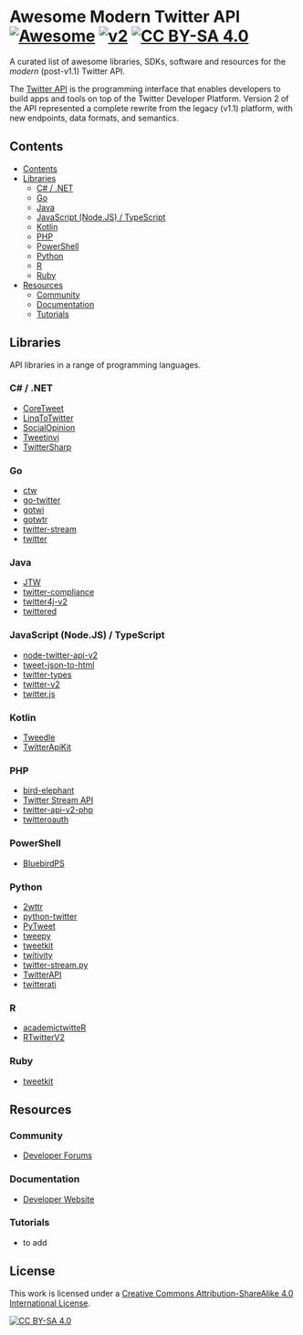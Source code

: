 # Awesome Modern Twitter API [![Awesome](https://awesome.re/badge.svg)](https://awesome.re) [![v2](https://img.shields.io/endpoint?url=https%3A%2F%2Ftwbadges.glitch.me%2Fbadges%2Fv2)](https://developer.twitter.com/) [![CC BY-SA 4.0][cc-by-sa-shield]][cc-by-sa]

[cc-by-sa]: http://creativecommons.org/licenses/by-sa/4.0/
[cc-by-sa-image]: https://licensebuttons.net/l/by-sa/4.0/88x31.png
[cc-by-sa-shield]: https://img.shields.io/badge/License-CC%20BY--SA%204.0-lightgrey.svg

A curated list of awesome libraries, SDKs, software and resources for the _modern_ (post-v1.1) Twitter API.

The [Twitter API](https://developer.twitter.com/) is the programming interface that enables developers to build apps and tools on top of the Twitter Developer Platform. Version 2 of the API represented a complete rewrite from the legacy (v1.1) platform, with new endpoints, data formats, and semantics.

## Contents

  - [Contents](#contents)
  - [Libraries](#libraries)
    - [C# / .NET](#c--net)
    - [Go](#go)
    - [Java](#java)
    - [JavaScript (Node.JS) / TypeScript](#javascript-nodejs--typescript)
    - [Kotlin](#kotlin)
    - [PHP](#php)
    - [PowerShell](#powershell)
    - [Python](#python)
    - [R](#r)
    - [Ruby](#ruby)
  - [Resources](#resources)
    - [Community](#community)
    - [Documentation](#documentation)
    - [Tutorials](#tutorials)

## Libraries

API libraries in a range of programming languages.

### C# / .NET

- [CoreTweet](https://github.com/CoreTweet/CoreTweet)
- [LinqToTwitter](https://github.com/JoeMayo/LinqToTwitter)
- [SocialOpinion](https://github.com/jamiemaguiredotnet/SocialOpinion-Public)
- [Tweetinvi](https://github.com/linvi/tweetinvi)
- [TwitterSharp](https://github.com/Xwilarg/TwitterSharp)

### Go

- [ctw](https://github.com/0dayfall/ctw)
- [go-twitter](https://github.com/g8rswimmer/go-twitter)
- [gotwi](https://github.com/michimani/gotwi)
- [gotwtr](https://github.com/sivchari/gotwtr)
- [twitter-stream](https://github.com/Fallenstedt/twitter-stream)
- [twitter](https://github.com/creachadair/twitter)

### Java

- [JTW](https://github.com/uakihir0/jtw)
- [twitter-compliance](https://github.com/UCL/twitter-compliance)
- [twitter4j-v2](https://github.com/takke/twitter4j-v2)
- [twittered](https://github.com/redouane59/twittered)

### JavaScript (Node.JS) / TypeScript

- [node-twitter-api-v2](https://github.com/PLhery/node-twitter-api-v2)
- [tweet-json-to-html](https://github.com/wdl/tweet-json-to-html)
- [twitter-types](https://github.com/twitterjs/twitter-types)
- [twitter-v2](https://github.com/HunterLarco/twitter-v2)
- [twitter.js](https://github.com/twitterjs/twitter.js)

### Kotlin

- [Tweedle](https://github.com/tyczj/Tweedle)
- [TwitterApiKit](https://github.com/kojofosu/TwitterApiKit)

### PHP

- [bird-elephant](https://github.com/danieldevine/bird-elephant)
- [Twitter Stream API](https://github.com/redwebcreation/twitter-stream-api)
- [twitter-api-v2-php](https://github.com/noweh/twitter-api-v2-php)
- [twitteroauth](https://github.com/abraham/twitteroauth)

### PowerShell

- [BluebirdPS](https://github.com/thedavecarroll/BluebirdPS)

### Python

- [2wttr](https://github.com/simonlindgren/2wttr)
- [python-twitter](https://github.com/sns-sdks/python-twitter)
- [PyTweet](https://github.com/TheFarGG/PyTweet)
- [tweepy](https://github.com/tweepy/tweepy)
- [tweetkit](https://github.com/ysenarath/tweetkit)
- [twitivity](https://github.com/twitivity/twitivity)
- [twitter-stream.py](https://github.com/twitivity/twitter-stream.py)
- [TwitterAPI](https://github.com/geduldig/TwitterAPI)
- [twitterati](https://github.com/JeannieDaniel/twitterati)

### R

- [academictwitteR](https://github.com/cjbarrie/academictwitteR)
- [RTwitterV2](https://github.com/MaelKubli/RTwitterV2)

### Ruby

- [tweetkit](https://github.com/julianfssen/tweetkit)

## Resources

### Community

- [Developer Forums](https://twittercommunity.com)

### Documentation

- [Developer Website](https://developer.twitter.com)

### Tutorials

- to add

## License

This work is licensed under a
[Creative Commons Attribution-ShareAlike 4.0 International License][cc-by-sa].

[![CC BY-SA 4.0][cc-by-sa-image]][cc-by-sa]

